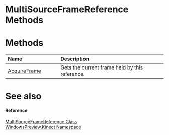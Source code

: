 MultiSourceFrameReference Methods  
=================================  

<span id="publicmethodsSection"></span>

Methods  
=======  

<table>
<colgroup>
<col width="30%" />
<col width="60%" />
</colgroup>
<thead>
<tr class="header">
<th align="left">Name</th>
<th align="left">Description</th>
</tr>
</thead>
<tbody>
<tr class="odd">
<td align="left"><a href="Methods/AcquireFrame_Method.md">AcquireFrame</a></td>
<td align="left">Gets the current frame held by this reference.</td>
</tr>
</tbody>
</table>

<span id="ID4EI"></span>

See also  
========  

<span id="ID4EK"></span>
#### Reference  

[MultiSourceFrameReference Class](../MultiSourceFrameReference.md)  
 [WindowsPreview.Kinect Namespace](../../Kinect.md)  



<!--Please do not edit the data in the comment block below.-->
<!--
TOCTitle : MultiSourceFrameReference Methods
RLTitle : MultiSourceFrameReference Methods
KeywordK : MultiSourceFrameReference class, methods
KeywordA : Methods.T:WindowsPreview.Kinect.MultiSourceFrameReference
AssetID : Methods.T:WindowsPreview.Kinect.MultiSourceFrameReference
Locale : en-us
CommunityContent : 1
TargetOS : Windows
TopicType : kbSyntax
DocSet : K4Wv2
ProjType : K4Wv2Proj
Technology : Kinect for Windows
Product : Kinect for Windows SDK v2
productversion : 20
-->
